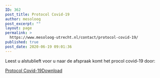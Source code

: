 ```yaml
---
ID: 362
post_title: Protocol Covid-19
author: mesoloog
post_excerpt: ""
layout: page
permalink: >
  https://www.mesoloog-utrecht.nl/contact/protocol-covid-19/
published: true
post_date: 2020-06-19 09:01:36
---
```

<!-- wp:paragraph -->
<p>Leest u alstublieft voor u naar de afspraak komt het procol covid-19 door:</p>
<!-- /wp:paragraph -->

<!-- wp:file {"id":364,"href":"https://www.mesoloog-utrecht.nl/wp-content/uploads/2020/06/MES-005-COVID-protocol-P1.pdf"} -->
<div class="wp-block-file"><a href="https://www.mesoloog-utrecht.nl/wp-content/uploads/2020/06/MES-005-COVID-protocol-P1.pdf">Protocol Covid-19</a><a href="https://www.mesoloog-utrecht.nl/wp-content/uploads/2020/06/MES-005-COVID-protocol-P1.pdf" class="wp-block-file__button" download>Download</a></div>
<!-- /wp:file -->

<!-- wp:paragraph -->
<p></p>
<!-- /wp:paragraph -->